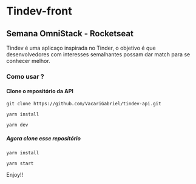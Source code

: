 # Tindev-front
## Semana OmniStack - Rocketseat

Tindev é uma aplicaço inspirada no Tinder, o objetivo é que desenvolvedores com interesses semalhantes possam dar match para se conhecer melhor.

### Como usar ? 
#### Clone o repositório da API
`git clone https://github.com/VacariGabriel/tindev-api.git`

`yarn install`

`yarn dev`


##### Agora clone esse repositório
 `yarn install`
  
  `yarn start`
  
  Enjoy!!
